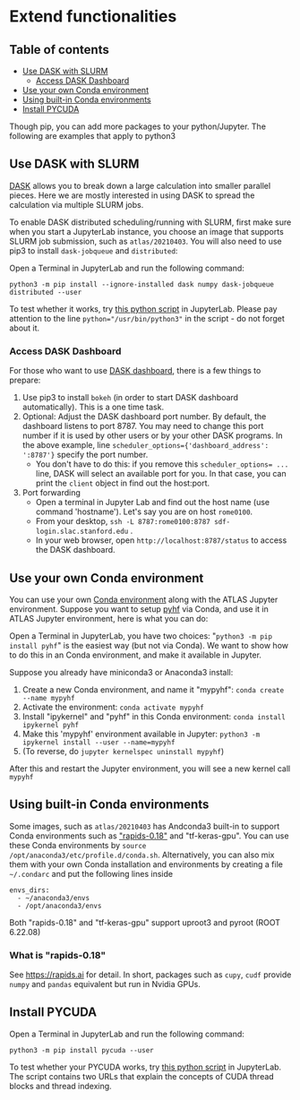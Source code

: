 # Extend functionalities

## Table of contents

- [Use DASK with SLURM](#use-dask-with-slurm)
  - [Access DASK Dashboard](#access-dask-dashboard)
- [Use your own Conda environment](#use-your-own-conda-environment)
- [Using built-in Conda environments](#using-built-in-conda-environments)
- [Install PYCUDA](#install-pycuda)

Though pip, you can add more packages to your python/Jupyter. The following are
examples that apply to python3

## Use DASK with SLURM

[DASK](https://docs.dask.org/en/latest/) allows you to break down a large
calculation into smaller parallel pieces. Here we are mostly interested in using
DASK to spread the calculation via multiple SLURM jobs.

To enable DASK distributed scheduling/running with SLURM, first make sure when
you start a JupyterLab instance, you choose an image that supports SLURM job
submission, such as `atlas/20210403`. You will also need to use pip3 to install
`dask-jobqueue` and `distributed`:

Open a Terminal in JupyterLab and run the following command:

`python3 -m pip install --ignore-installed dask numpy dask-jobqueue distributed --user`

To test whether it works, try [this python script](dask.slurm.test.py.txt) in
JupyterLab. Please pay attention to the line `python="/usr/bin/python3"` in the
script - do not forget about it.

### Access DASK Dashboard

For those who want to use
[DASK dashboard](https://docs.dask.org/en/latest/diagnostics-distributed.html),
there is a few things to prepare:

1. Use pip3 to install `bokeh` (in order to start DASK dashboard automatically).
   This is a one time task.
2. Optional: Adjust the DASK dashboard port number. By default, the dashboard
   listens to port 8787. You may need to change this port number if it is used
   by other users or by your other DASK programs. In the above example, line
   `scheduler_options={'dashboard_address': ':8787'}` specify the port number.
   - You don't have to do this: if you remove this `scheduler_options= ...`
     line, DASK will select an available port for you. In that case, you can
     print the `client` object in find out the host:port.
3. Port forwarding
   - Open a terminal in Jupyter Lab and find out the host name (use command
     'hostname'). Let's say you are on host `rome0100`.
   - From your desktop, `ssh -L 8787:rome0100:8787 sdf-login.slac.stanford.edu`
     .
   - In your web browser, open `http://localhost:8787/status` to access the DASK
     dashboard.

## Use your own Conda environment

You can use your own
[Conda environment](https://conda.io/projects/conda/en/latest/user-guide/install/linux.html#)
along with the ATLAS Jupyter environment. Suppose you want to setup
[pyhf](https://github.com/scikit-hep/pyhf) via Conda, and use it in ATLAS
Jupyter environment, here is what you can do:

Open a Terminal in JupyterLab, you have two choices:
"`python3 -m pip install pyhf`" is the easiest way (but not via Conda). We want
to show how to do this in an Conda environment, and make it available in
Jupyter.

Suppose you already have miniconda3 or Anaconda3 install:

1. Create a new Conda environment, and name it "mypyhf":
   `conda create --name mypyhf`
2. Activate the environment: `conda activate mypyhf`
3. Install "ipykernel" and "pyhf" in this Conda environment:
   `conda install ipykernel pyhf`
4. Make this 'mypyhf' environment available in Jupyter:
   `python3 -m ipykernel install --user --name=mypyhf`
5. (To reverse, do `jupyter kernelspec uninstall mypyhf`)

After this and restart the Jupyter environment, you will see a new kernel call
`mypyhf`

## Using built-in Conda environments

Some images, such as `atlas/20210403` has Andconda3 built-in to support Conda
environments such as ["rapids-0.18"](https://rapids.ai/start.html) and
"tf-keras-gpu". You can use these Conda environments by
`source /opt/anaconda3/etc/profile.d/conda.sh`. Alternatively, you can also mix
them with your own Conda installation and environments by creating a file
`~/.condarc` and put the following lines inside

```
envs_dirs:
  - ~/anaconda3/envs
  - /opt/anaconda3/envs
```

Both "rapids-0.18" and "tf-keras-gpu" support uproot3 and pyroot (ROOT 6.22.08)

### What is "rapids-0.18"

See https://rapids.ai for detail. In short, packages such as `cupy`, `cudf`
provide `numpy` and `pandas` equivalent but run in Nvidia GPUs.

## Install PYCUDA

Open a Terminal in JupyterLab and run the following command:

`python3 -m pip install pycuda --user`

To test whether your PYCUDA works, try [this python script](pycuda.test.py.txt)
in JupyterLab. The script contains two URLs that explain the concepts of CUDA
thread blocks and thread indexing.

